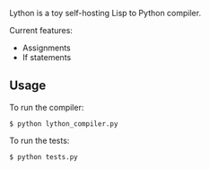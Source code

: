 Lython is a toy self-hosting Lisp to Python compiler.

Current features:

* Assignments
* If statements

Usage
-----

To run the compiler:

    $ python lython_compiler.py
    
To run the tests:

    $ python tests.py
